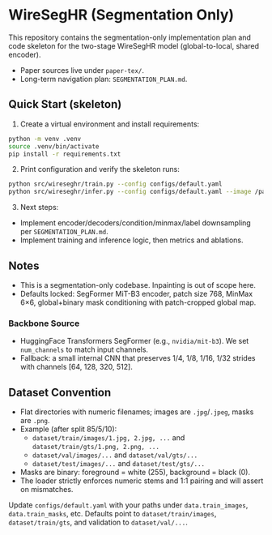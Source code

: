 # WireSegHR (Segmentation Only)

This repository contains the segmentation-only implementation plan and code skeleton for the two-stage WireSegHR model (global-to-local, shared encoder).

- Paper sources live under `paper-tex/`.
- Long-term navigation plan: `SEGMENTATION_PLAN.md`.

## Quick Start (skeleton)

1) Create a virtual environment and install requirements:

```bash
python -m venv .venv
source .venv/bin/activate
pip install -r requirements.txt
```

2) Print configuration and verify the skeleton runs:

```bash
python src/wireseghr/train.py --config configs/default.yaml
python src/wireseghr/infer.py --config configs/default.yaml --image /path/to/image.png
```

3) Next steps:
- Implement encoder/decoders/condition/minmax/label downsampling per `SEGMENTATION_PLAN.md`.
- Implement training and inference logic, then metrics and ablations.

## Notes
- This is a segmentation-only codebase. Inpainting is out of scope here.
- Defaults locked: SegFormer MiT-B3 encoder, patch size 768, MinMax 6×6, global+binary mask conditioning with patch-cropped global map.

### Backbone Source
- HuggingFace Transformers SegFormer (e.g., `nvidia/mit-b3`). We set `num_channels` to match input channels.
- Fallback: a small internal CNN that preserves 1/4, 1/8, 1/16, 1/32 strides with channels [64, 128, 320, 512].

## Dataset Convention
- Flat directories with numeric filenames; images are `.jpg`/`.jpeg`, masks are `.png`.
- Example (after split 85/5/10):
  - `dataset/train/images/1.jpg, 2.jpg, ...` and `dataset/train/gts/1.png, 2.png, ...`
  - `dataset/val/images/...` and `dataset/val/gts/...`
  - `dataset/test/images/...` and `dataset/test/gts/...`
- Masks are binary: foreground = white (255), background = black (0).
- The loader strictly enforces numeric stems and 1:1 pairing and will assert on mismatches.

Update `configs/default.yaml` with your paths under `data.train_images`, `data.train_masks`, etc. Defaults point to `dataset/train/images`, `dataset/train/gts`, and validation to `dataset/val/...`.
